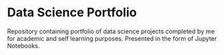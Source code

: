 # Data Science Portfolio

Repository containing portfolio of data science projects completed by me for academic and self learning purposes. 
 Presented in the form of Jupyter Notebooks.
